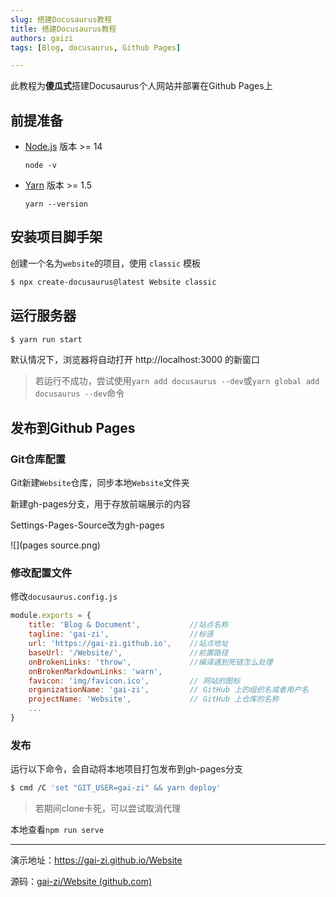 ```yaml
---
slug: 搭建Docusaurus教程
title: 搭建Docusaurus教程
authors: gaizi
tags: [Blog, docusaurus, Github Pages]

---
```


此教程为**傻瓜式**搭建Docusaurus个人网站并部署在Github Pages上

## 前提准备

- [Node.js](https://nodejs.org/en/download/) 版本 >= 14

  `node -v`

- [Yarn](https://yarnpkg.com/en/) 版本 >= 1.5

  `yarn --version` 

## 安装项目脚手架

创建一个名为`website`的项目，使用 `classic` 模板

```bash
$ npx create-docusaurus@latest Website classic
```

## 运行服务器

```bash
$ yarn run start
```

默认情况下，浏览器将自动打开 http://localhost:3000 的新窗口

> 若运行不成功，尝试使用`yarn add docusaurus --dev`或`yarn global add docusaurus --dev`命令

## 发布到Github Pages

### Git仓库配置

Git新建`Website`仓库，同步本地`Website`文件夹

新建gh-pages分支，用于存放前端展示的内容

Settings-Pages-Source改为gh-pages

![](pages source.png)

### 修改配置文件

修改`docusaurus.config.js`

```js
module.exports = {
    title: 'Blog & Document',			//站点名称
    tagline: 'gai-zi',					//标语
    url: 'https://gai-zi.github.io',	//站点地址
    baseUrl: '/Website/',				//前置路径
    onBrokenLinks: 'throw',				//编译遇到死链怎么处理
    onBrokenMarkdownLinks: 'warn',
    favicon: 'img/favicon.ico',			// 网站的图标
    organizationName: 'gai-zi',  		// GitHub 上的组织名或者用户名
    projectName: 'Website', 			// GitHub 上仓库的名称
	...
}
```

### 发布

运行以下命令，会自动将本地项目打包发布到gh-pages分支

```bash
$ cmd /C 'set "GIT_USER=gai-zi" && yarn deploy'
```

> 若期间clone卡死，可以尝试取消代理

本地查看`npm run serve`

---

演示地址：https://gai-zi.github.io/Website

源码：[gai-zi/Website (github.com)](https://github.com/gai-zi/Website)

